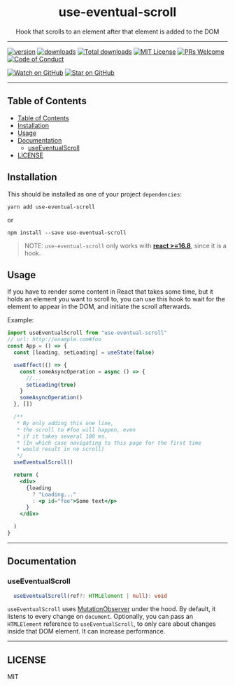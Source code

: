 <div align="center">
<h1>use-eventual-scroll</h1>

<p>Hook that scrolls to an element after that element is added to the DOM</p>

</div>

---


[![version][version-badge]][package] [![downloads][downloads-badge]][npmtrends] [![Total downloads][total-downloads]][total-downloads] [![MIT License][license-badge]][license] [![PRs Welcome][prs-badge]][prs] [![Code of Conduct][coc-badge]][coc]

[![Watch on GitHub][github-watch-badge]][github-watch] [![Star on GitHub][github-star-badge]][github-star]

---

## Table of Contents

- [Table of Contents](#table-of-contents)
- [Installation](#installation)
- [Usage](#usage)
- [Documentation](#documentation)
  - [useEventualScroll](#useeventualscroll)
- [LICENSE](#license)


## Installation
This should be installed as one of your project `dependencies`:

```
yarn add use-eventual-scroll
```
or
```
npm install --save use-eventual-scroll
```

> NOTE: `use-eventual-scroll` only works with [**react >=16.8**][react-hooks], since it is a hook.

## Usage

If you have to render some content in React that takes some time, but it holds an element you want to scroll to, you can use this hook to wait for the element to appear in the DOM, and initiate the scroll afterwards.

Example:
```jsx
import useEventualScroll from "use-eventual-scroll"
// url: http://example.com#foo
const App = () => {
  const [loading, setLoading] = useState(false)

  useEffect(() => {
    const someAsyncOperation = async () => {
      //...
      setLoading(true)
    }
    someAsyncOperation()
  }, [])

  /**
   * By only adding this one line,
   * the scroll to #foo will happen, even
   * if it takes several 100 ms.
   * (In which case navigating to this page for the first time
   * would result in no scroll)
   */
  useEventualScroll()

  return (
    <div>
      {loading
        ? "Loading..."
        : <p id="foo">Some text</p>
      }
    </div>

  )
}
```

---


## Documentation

### useEventualScroll

```ts
  useEventualScroll(ref?: HTMLElement | null): void
```
`useEventualScroll` uses [MutationObserver](https://developer.mozilla.org/en-US/docs/Web/API/MutationObserver) under the hood. By default, it listens to every change on `document`. Optionally, you can pass an `HTMLElement` reference to `useEventualScroll`, to only care about changes inside that DOM element. It can increase performance.
  

---

## LICENSE

MIT

[version-badge]:
  https://img.shields.io/npm/v/use-eventual-scroll.svg?style=flat-square
[package]: https://www.npmjs.com/package/use-eventual-scroll
[downloads-badge]:
  https://img.shields.io/npm/dm/use-eventual-scroll.svg?style=flat-square

[npm]: https://www.npmjs.com/
[node]: https://nodejs.org

[npmtrends]: http://www.npmtrends.com/use-eventual-scroll
[license-badge]:
  https://img.shields.io/npm/l/use-eventual-scroll.svg?style=flat-square
[license]:
  https://github.com/nhi/use-eventual-scroll/blob/master/LICENSE
[prs-badge]:
  https://img.shields.io/badge/PRs-welcome-brightgreen.svg?style=flat-square
[prs]: http://makeapullrequest.com
[donate-badge]:
  https://img.shields.io/badge/$-support-green.svg?style=flat-square
[coc-badge]:
  https://img.shields.io/badge/code%20of-conduct-ff69b4.svg?style=flat-square
[coc]:
  https://github.com/nhi/use-eventual-scroll/blob/master/CODE_OF_CONDUCT.md
[github-watch-badge]:
  https://img.shields.io/github/watchers/nhi/use-eventual-scroll.svg?style=social
[github-watch]: https://github.com/nhi/use-eventual-scroll/watchers
[github-star-badge]:
  https://img.shields.io/github/stars/nhi/use-eventual-scroll.svg?style=social
[github-star]: https://github.com/nhi/use-eventual-scroll/stargazers
[react-hooks]: https://reactjs.org/blog/2019/02/06/react-v16.8.0.html
[input-types-mdn]: https://developer.mozilla.org/en-US/docs/Web/HTML/Element/input
[codesandbox-example]: https://codesandbox.io/s/use-eventual-scroll-2mler
[input-prop-generator-test-file]: https://github.com/nhi/use-eventual-scroll/blob/master/src/__tests__/useForm-with-input-prop-generator.test.js
[total-downloads]: https://img.shields.io/npm/dt/use-eventual-scroll.svg?label=total%20downloads&style=flat-square
